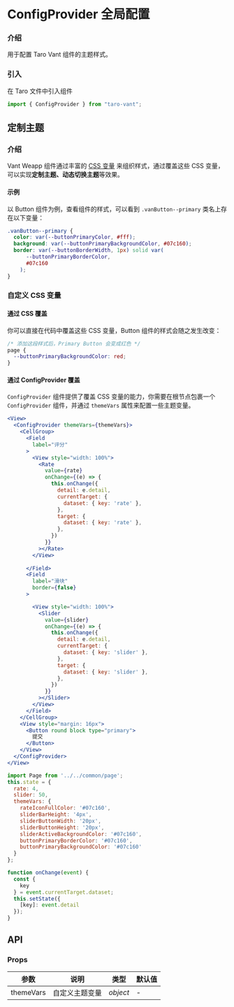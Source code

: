 # ConfigProvider 全局配置

### 介绍

用于配置 Taro Vant 组件的主题样式。

### 引入

在 Taro 文件中引入组件

```js
import { ConfigProvider } from "taro-vant"; 
```

## 定制主题

### 介绍

Vant Weapp 组件通过丰富的 [CSS 变量](https://developer.mozilla.org/zh-CN/docs/Web/CSS/Using_CSS_custom_properties) 来组织样式，通过覆盖这些 CSS 变量，可以实现**定制主题、动态切换主题**等效果。

#### 示例

以 Button 组件为例，查看组件的样式，可以看到 `.vanButton--primary` 类名上存在以下变量：

```css
.vanButton--primary {
  color: var(--buttonPrimaryColor, #fff);
  background: var(--buttonPrimaryBackgroundColor, #07c160);
  border: var(--buttonBorderWidth, 1px) solid var(
      --buttonPrimaryBorderColor,
      #07c160
    );
}
```

### 自定义 CSS 变量

#### 通过 CSS 覆盖

你可以直接在代码中覆盖这些 CSS 变量，Button 组件的样式会随之发生改变：

```css
/* 添加这段样式后，Primary Button 会变成红色 */
page {
  --buttonPrimaryBackgroundColor: red;
}
```

#### 通过 ConfigProvider 覆盖

`ConfigProvider` 组件提供了覆盖 CSS 变量的能力，你需要在根节点包裹一个 `ConfigProvider` 组件，并通过 `themeVars` 属性来配置一些主题变量。

```jsx
<View>
  <ConfigProvider themeVars={themeVars}>
    <CellGroup>
      <Field
        label="评分"
      >
        <View style="width: 100%">
          <Rate
            value={rate}
            onChange={(e) => {
              this.onChange({
                detail: e.detail,
                currentTarget: {
                  dataset: { key: 'rate' },
                },
                target: {
                  dataset: { key: 'rate' },
                },
              })
            }}
          ></Rate>
        </View>
        
      </Field>
      <Field
        label="滑块"
        border={false}
      >

        <View style="width: 100%">
          <Slider
            value={slider}
            onChange={(e) => {
              this.onChange({
                detail: e.detail,
                currentTarget: {
                  dataset: { key: 'slider' },
                },
                target: {
                  dataset: { key: 'slider' },
                },
              })
            }}
          ></Slider>
        </View>
      </Field>
    </CellGroup>
    <View style="margin: 16px">
      <Button round block type="primary">
        提交
      </Button>
    </View>
  </ConfigProvider>
</View>
```

```js
import Page from '../../common/page';
this.state = {
  rate: 4,
  slider: 50,
  themeVars: {
    rateIconFullColor: '#07c160',
    sliderBarHeight: '4px',
    sliderButtonWidth: '20px',
    sliderButtonHeight: '20px',
    sliderActiveBackgroundColor: '#07c160',
    buttonPrimaryBorderColor: '#07c160',
    buttonPrimaryBackgroundColor: '#07c160'
  }
};

function onChange(event) {
  const {
    key
  } = event.currentTarget.dataset;
  this.setState({
    [key]: event.detail
  });
} 
```

## API

### Props

| 参数        | 说明      | 类型       | 默认值 |
|-----------|---------|----------|-----|
| themeVars | 自定义主题变量 | _object_ | -   |
